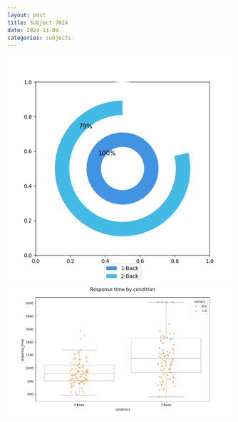 ```yaml
---
layout: post
title: Subject 7024
date: 2024-11-09
categories: subjects
---
```


![](data/7024/run-4/7024_accuracy_by_condition.png)
![](data/7024/run-4/7024_response_time_by_condition.png)
